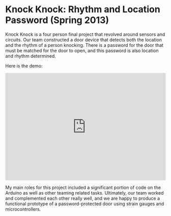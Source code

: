 # Knock Knock: Rhythm and Location Password (Spring 2013)

Knock Knock is a four person final project that revolved around sensors and circuits. Our team constructed a door device that detects both the location and the rhythm of a person knocking. There is a password for the door that must be matched for the door to open, and this password is also location and rhythm determined.

Here is the demo:

<iframe width="100%" height="337" src="https://www.youtube.com/embed/lLq2sPpKkwY?rel=0&modestbranding=0&autohide=1&showinfo=0" frameborder="0" allowfullscreen></iframe>

My main roles for this project included a significant portion of code on the Arduino as well as other teaming related tasks. Ultimately, our team worked and complemented each other really well, and we are happy to produce a functional prototype of a password-protected door using strain gauges and microcontrollers.
